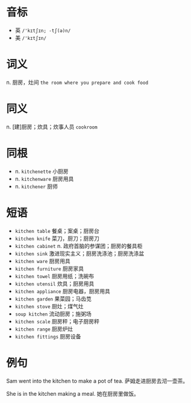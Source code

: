 # 音标

- 英 `/'kɪtʃɪn; -tʃ(ə)n/`
- 美 `/'kɪtʃɪn/`

# 词义

n. 厨房，灶间
`the room where you prepare and cook food`

# 同义

n. [建]厨房；炊具；炊事人员
`cookroom`

# 同根

- n. `kitchenette` 小厨房
- n. `kitchenware` 厨房用具
- n. `kitchener` 厨师

# 短语

- `kitchen table` 餐桌；案桌；厨房台
- `kitchen knife` 菜刀，厨刀；厨房刀
- `kitchen cabinet` n. 政府首脑的参谋团；厨房的餐具柜
- `kitchen sink` 激进现实主义；厨房洗涤池；厨房洗涤盆
- `kitchen ware` 厨房用具
- `kitchen furniture` 厨房家具
- `kitchen towel` 厨房用纸；洗碗布
- `kitchen utensil` 炊具；厨房用具
- `kitchen appliance` 厨房电器，厨房用具
- `kitchen garden` 果菜园；马齿苋
- `kitchen stove` 厨灶；煤气灶
- `soup kitchen` 流动厨房；施粥场
- `kitchen scale` 厨房秤；电子厨房秤
- `kitchen range` 厨房炉灶
- `kitchen fittings` 厨房设备

# 例句

Sam went into the kitchen to make a pot of tea.
萨姆走进厨房去沏一壶茶。

She is in the kitchen making a meal.
她在厨房里做饭。


